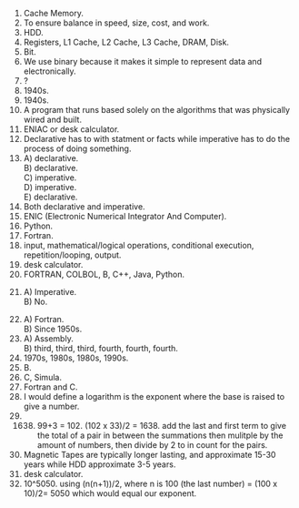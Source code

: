 1) Cache Memory.  
2) To ensure balance in speed, size, cost, and work.  
3) HDD.
4) Registers, L1 Cache, L2 Cache, L3 Cache, DRAM, Disk.
5) Bit.
6) We use binary because it makes it simple to represent data and electronically.
7) ?
8) 1940s.  
9) 1940s.
10) A program that runs based solely on the algorithms that was physically wired and built.
11) ENIAC or desk calculator.
12) Declarative has to with statment or facts while imperative has to do the process of doing something.
13) A) declarative.  
    B) declarative.  
    C) imperative.  
    D) imperative.  
    E) declarative.  
14) Both declarative and imperative.
15) ENIC (Electronic Numerical Integrator And Computer).
16) Python.
17) Fortran.
18) input, mathematical/logical operations, conditional execution, repetition/looping, output.
19) desk calculator.
20) FORTRAN, COLBOL, B, C++, Java, Python.
21. A) Imperative.  
    B) No.  
22) A) Fortran.  
    B) Since 1950s.  
23) A) Assembly.  
    B) third, third, third, fourth, fourth, fourth.  
24) 1970s, 1980s, 1980s, 1990s.  
25) B.  
26) C, Simula.    
27) Fortran and C.  
28) I would define a logarithm is the exponent where the base is raised to give a number.
29) 1638. 99+3 = 102. (102 x 33)/2 = 1638. add the last and first term to give the total of a pair in between the summations then mulitple by the amount of numbers, then divide by 2 to in count for the pairs.  
30) Magnetic Tapes are typically longer lasting, and approximate 15-30 years while HDD approximate 3-5 years.
31) desk calculator.
32) 10^5050. using (n(n+1))/2, where n is 100 (the last number) = (100 x 10)/2= 5050 which would equal our exponent.  
